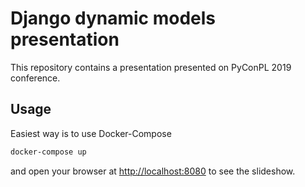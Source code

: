 # Django dynamic models presentation

This repository contains a presentation presented on PyConPL 2019 conference.


## Usage

Easiest way is to use Docker-Compose

```bash
docker-compose up
```

and open your browser at [http://localhost:8080](http://localhost:8080) to see the slideshow.
